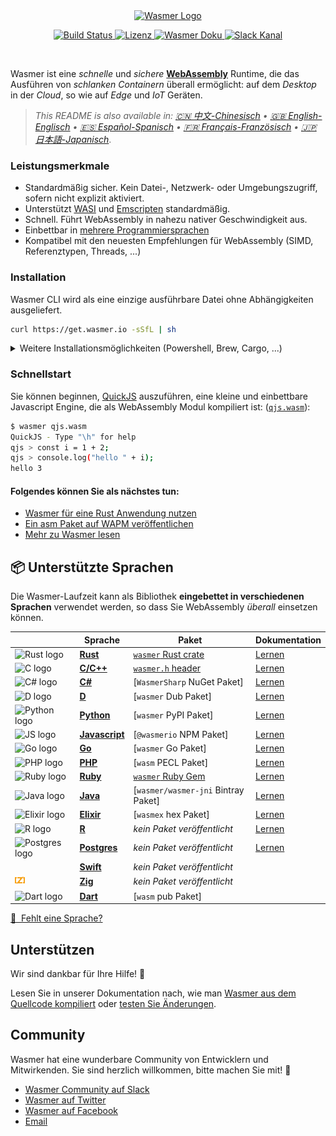 <div align="center">
  <a href="https://wasmer.io" target="_blank" rel="noopener noreferrer">
    <img width="300" src="https://raw.githubusercontent.com/wasmerio/wasmer/master/assets/logo.png" alt="Wasmer Logo">
  </a>

  <p>
    <a href="https://github.com/wasmerio/wasmer/actions?query=workflow%3Abuild">
      <img src="https://github.com/wasmerio/wasmer/workflows/build/badge.svg?style=flat-square" alt="Build Status">
    </a>
    <a href="https://github.com/wasmerio/wasmer/blob/master/LICENSE">
      <img src="https://img.shields.io/github/license/wasmerio/wasmer.svg" alt="Lizenz">
    </a>
    <a href="https://docs.wasmer.io">
      <img src="https://img.shields.io/static/v1?label=Docs&message=docs.wasmer.io&color=blue" alt="Wasmer Doku">
    </a>
    <a href="https://slack.wasmer.io">
      <img src="https://img.shields.io/static/v1?label=Slack&message=teilnehmen&color=brighgreen" alt="Slack Kanal">
    </a>
  </p>
</div>

<br />

Wasmer ist eine _schnelle_ und _sichere_ [**WebAssembly**](https://webassembly.org) Runtime, die das Ausführen von
_schlanken Containern_ überall ermöglicht: auf dem *Desktop* in der *Cloud*, so wie auf *Edge* und *IoT* Geräten.

> _This README is also available in:
[🇨🇳 中文-Chinesisch](https://github.com/wasmerio/wasmer/blob/master/docs/cn/README.md) • 
[🇬🇧 English-Englisch](https://github.com/wasmerio/wasmer/blob/master/README.md) •
[🇪🇸 Español-Spanisch](https://github.com/wasmerio/wasmer/blob/master/docs/es/README.md) • 
[🇫🇷 Français-Französisch](https://github.com/wasmerio/wasmer/blob/master/docs/fr/README.md) • 
[🇯🇵 日本語-Japanisch](https://github.com/wasmerio/wasmer/blob/master/docs/ja/README.md)_.

### Leistungsmerkmale

* Standardmäßig sicher. Kein Datei-, Netzwerk- oder Umgebungszugriff, sofern nicht explizit aktiviert.
* Unterstützt [WASI](https://github.com/WebAssembly/WASI) und [Emscripten](https://emscripten.org/) standardmäßig.
* Schnell. Führt WebAssembly in nahezu nativer Geschwindigkeit aus.
* Einbettbar in [mehrere Programmiersprachen](https://github.com/wasmerio/wasmer/#-language-integrations)
* Kompatibel mit den neuesten Empfehlungen für WebAssembly (SIMD, Referenztypen, Threads, ...)

### Installation

Wasmer CLI wird als eine einzige ausführbare Datei ohne Abhängigkeiten ausgeliefert.

```sh
curl https://get.wasmer.io -sSfL | sh
```


<details>
  <summary>Weitere Installationsmöglichkeiten (Powershell, Brew, Cargo, ...)</summary>
  
  _Wasmer kann über verschiedene Paketmanager installiert werden. Wählen Sie den für Ihre Umgebung am besten geeigneten aus:_
  
  * Powershell (Windows)
    ```powershell
    iwr https://win.wasmer.io -useb | iex
    ```

  * <a href="https://formulae.brew.sh/formula/wasmer">Homebrew</a> (macOS, Linux)

    ```sh
    brew install wasmer
    ```

  * <a href="https://github.com/ScoopInstaller/Main/blob/master/bucket/wasmer.json">Scoop</a> (Windows)

    ```sh
    scoop install wasmer
    ```

  * <a href="https://chocolatey.org/packages/wasmer">Chocolatey</a> (Windows)

    ```sh
    choco install wasmer
    ```
  
  * <a href="https://crates.io/crates/wasmer-cli/">Cargo</a>

    _Note: All the available
    features are described in the [`wasmer-cli`
    crate docs](https://github.com/wasmerio/wasmer/tree/master/lib/cli/README.md)_

    ```sh
    cargo install wasmer-cli
    ```

  > Suchen Sie nach weiteren Installationsmöglichkeiten? Im [`wasmer-install`
  Repository](https://github.com/wasmerio/wasmer-install) können Si mehr erfahren!
</details>

### Schnellstart

Sie können beginnen,
[QuickJS](https://github.com/bellard/quickjs/) auszuführen, eine kleine und
einbettbare Javascript Engine, die als WebAssembly Modul kompiliert ist: ([`qjs.wasm`](https://registry-cdn.wapm.io/contents/_/quickjs/0.0.3/build/qjs.wasm)):

```bash
$ wasmer qjs.wasm
QuickJS - Type "\h" for help
qjs > const i = 1 + 2;
qjs > console.log("hello " + i);
hello 3
```

#### Folgendes können Sie als nächstes tun:

- [Wasmer für eine Rust Anwendung nutzen](https://docs.wasmer.io/integrations/rust)
- [Ein asm Paket auf WAPM veröffentlichen](https://docs.wasmer.io/ecosystem/wapm/publishing-your-package)
- [Mehr zu Wasmer lesen](https://medium.com/wasmer/)

## 📦 Unterstützte Sprachen

Die Wasmer-Laufzeit kann als Bibliothek **eingebettet in verschiedenen
Sprachen** verwendet werden, so dass Sie WebAssembly _überall_ einsetzen können.

| | Sprache | Paket | Dokumentation |
|-|-|-|-|
| ![Rust logo] | [**Rust**][Rust Integration] | [`wasmer` Rust crate] | [Lernen][rust docs]
| ![C logo] | [**C/C++**][C Integration] | [`wasmer.h` header] | [Lernen][c docs] |
| ![C# logo] | [**C#**][C# Integration] | [`WasmerSharp` NuGet Paket] | [Lernen][c# docs] |
| ![D logo] | [**D**][D Integration] | [`wasmer` Dub Paket] | [Lernen][d docs] |
| ![Python logo] | [**Python**][Python Integration] | [`wasmer` PyPI Paket] | [Lernen][python docs] |
| ![JS logo] | [**Javascript**][JS Integration] | [`@wasmerio` NPM Paket] | [Lernen][js docs] |
| ![Go logo] | [**Go**][Go Integration] | [`wasmer` Go Paket] | [Lernen][go docs] |
| ![PHP logo] | [**PHP**][PHP Integration] | [`wasm` PECL Paket] | [Lernen][php docs] |
| ![Ruby logo] | [**Ruby**][Ruby Integration] | [`wasmer` Ruby Gem] | [Lernen][ruby docs] |
| ![Java logo] | [**Java**][Java Integration] | [`wasmer/wasmer-jni` Bintray Paket] | [Lernen][java docs] |
| ![Elixir logo] | [**Elixir**][Elixir Integration] | [`wasmex` hex Paket] | [Lernen][elixir docs] |
| ![R logo] | [**R**][R Integration] | *kein Paket veröffentlicht* | [Lernen][r docs] |
| ![Postgres logo] | [**Postgres**][Postgres Integration] | *kein Paket veröffentlicht* | [Lernen][postgres docs] |
|  | [**Swift**][Swift Integration] | *kein Paket veröffentlicht* | |
| ![Zig logo] | [**Zig**][Zig Integration] | *kein Paket veröffentlicht* | |
| ![Dart logo] | [**Dart**][Dart Integration] | [`wasm` pub Paket] | |

[👋&nbsp;&nbsp;Fehlt eine Sprache?](https://github.com/wasmerio/wasmer/issues/new?assignees=&labels=%F0%9F%8E%89+enhancement&template=---feature-request.md&title=)

[rust logo]: https://raw.githubusercontent.com/wasmerio/wasmer/master/assets/languages/rust.svg
[rust integration]: https://github.com/wasmerio/wasmer/tree/master/lib/api
[`wasmer` rust crate]: https://crates.io/crates/wasmer/
[rust docs]: https://wasmerio.github.io/wasmer/crates/wasmer

[c logo]: https://raw.githubusercontent.com/wasmerio/wasmer/master/assets/languages/c.svg
[c integration]: https://github.com/wasmerio/wasmer/tree/master/lib/c-api
[`wasmer.h` header]: https://github.com/wasmerio/wasmer/blob/master/lib/c-api/wasmer.h
[c docs]: https://wasmerio.github.io/wasmer/crates/wasmer_c_api

[c# logo]: https://raw.githubusercontent.com/wasmerio/wasmer/master/assets/languages/csharp.svg
[c# integration]: https://github.com/migueldeicaza/WasmerSharp
[`wasmersharp` nuget package]: https://www.nuget.org/packages/WasmerSharp/
[c# docs]: https://migueldeicaza.github.io/WasmerSharp/

[d logo]: https://raw.githubusercontent.com/wasmerio/wasmer/master/assets/languages/d.svg
[d integration]: https://github.com/chances/wasmer-d
[`wasmer` Dub package]: https://code.dlang.org/packages/wasmer
[d docs]: https://chances.github.io/wasmer-d

[python logo]: https://raw.githubusercontent.com/wasmerio/wasmer/master/assets/languages/python.svg
[python integration]: https://github.com/wasmerio/wasmer-python
[`wasmer` pypi package]: https://pypi.org/project/wasmer/
[python docs]: https://wasmerio.github.io/wasmer-python/api/wasmer/

[go logo]: https://raw.githubusercontent.com/wasmerio/wasmer/master/assets/languages/go.svg
[go integration]: https://github.com/wasmerio/wasmer-go
[`wasmer` go package]: https://pkg.go.dev/github.com/wasmerio/wasmer-go/wasmer
[go docs]: https://pkg.go.dev/github.com/wasmerio/wasmer-go/wasmer?tab=doc

[php logo]: https://raw.githubusercontent.com/wasmerio/wasmer/master/assets/languages/php.svg
[php integration]: https://github.com/wasmerio/wasmer-php
[`wasm` pecl package]: https://pecl.php.net/package/wasm
[php docs]: https://wasmerio.github.io/wasmer-php/wasm/

[js logo]: https://raw.githubusercontent.com/wasmerio/wasmer/master/assets/languages/js.svg
[js integration]: https://github.com/wasmerio/wasmer-js
[`@wasmerio` npm packages]: https://www.npmjs.com/org/wasmer
[js docs]: https://docs.wasmer.io/integrations/js/reference-api

[ruby logo]: https://raw.githubusercontent.com/wasmerio/wasmer/master/assets/languages/ruby.svg
[ruby integration]: https://github.com/wasmerio/wasmer-ruby
[`wasmer` ruby gem]: https://rubygems.org/gems/wasmer
[ruby docs]: https://wasmerio.github.io/wasmer-ruby/wasmer_ruby/index.html

[java logo]: https://raw.githubusercontent.com/wasmerio/wasmer/master/assets/languages/java.svg
[java integration]: https://github.com/wasmerio/wasmer-java
[`wasmer/wasmer-jni` bintray package]: https://bintray.com/wasmer/wasmer-jni/wasmer-jni
[java docs]: https://github.com/wasmerio/wasmer-java/#api-of-the-wasmer-library

[elixir logo]: https://raw.githubusercontent.com/wasmerio/wasmer/master/assets/languages/elixir.svg
[elixir integration]: https://github.com/tessi/wasmex
[elixir docs]: https://hexdocs.pm/wasmex/api-reference.html
[`wasmex` hex package]: https://hex.pm/packages/wasmex

[r logo]: https://raw.githubusercontent.com/wasmerio/wasmer/master/assets/languages/r.svg
[r integration]: https://github.com/dirkschumacher/wasmr
[r docs]: https://github.com/dirkschumacher/wasmr#example

[postgres logo]: https://raw.githubusercontent.com/wasmerio/wasmer/master/assets/languages/postgres.svg
[postgres integration]: https://github.com/wasmerio/wasmer-postgres
[postgres docs]: https://github.com/wasmerio/wasmer-postgres#usage--documentation

[swift integration]: https://github.com/AlwaysRightInstitute/SwiftyWasmer

[zig logo]: https://raw.githubusercontent.com/ziglang/logo/master/zig-favicon.png
[zig integration]: https://github.com/zigwasm/wasmer-zig

[dart logo]: https://raw.githubusercontent.com/wasmerio/wasmer/master/assets/languages/dart.svg
[dart integration]: https://github.com/dart-lang/wasm
[`wasm` pub package]: https://pub.dev/packages/wasm

## Unterstützen

Wir sind dankbar für Ihre Hilfe! 💜

Lesen Sie in unserer Dokumentation nach, wie man [Wasmer aus dem
Quellcode kompiliert](https://docs.wasmer.io/ecosystem/wasmer/building-from-source) oder [testen Sie Änderungen](https://docs.wasmer.io/ecosystem/wasmer/building-from-source/testing).

## Community

Wasmer hat eine wunderbare Community von Entwicklern und Mitwirkenden. Sie sind herzlich willkommen, bitte machen Sie mit! 👋

- [Wasmer Community auf Slack](https://slack.wasmer.io/)
- [Wasmer auf Twitter](https://twitter.com/wasmerio)
- [Wasmer auf Facebook](https://www.facebook.com/wasmerio)
- [Email](mailto:hello@wasmer.io)
